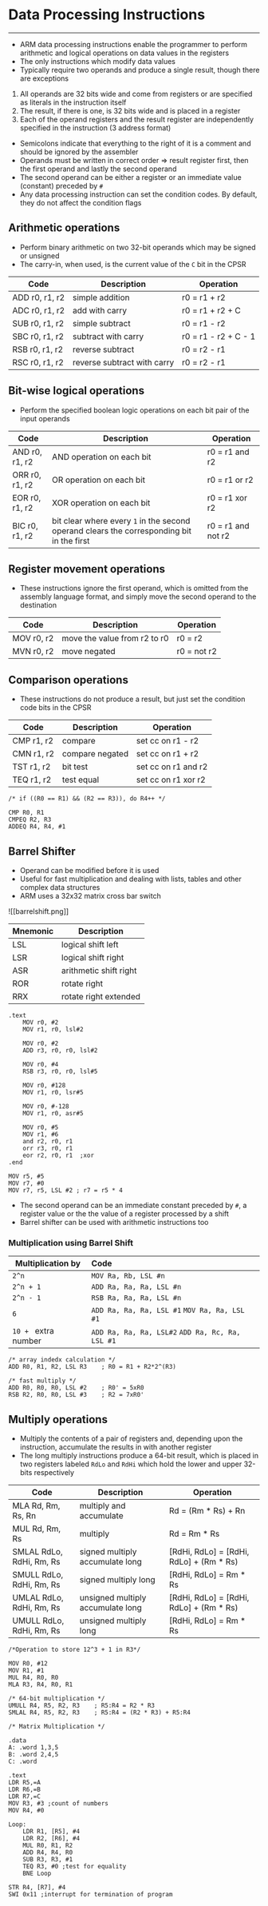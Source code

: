 # Data Processing Instructions
---
- ARM data processing instructions enable the programmer to perform arithmetic and logical operations on data values in the registers
- The only instructions which modify data values
- Typically require two operands and produce a single result, though there are exceptions

1. All operands are 32 bits wide and come from registers or are specified as literals in the instruction itself
2. The result, if there is one, is 32 bits wide and is placed in a register
3. Each of the operand registers and the result register are independently specified in the instruction (3 address format)

- Semicolons indicate that everything to the right of it is a comment and should be ignored by the assembler
- Operands must be written in correct order => result register first, then the first operand and lastly the second operand
- The second operand can be either a register or an immediate value (constant) preceded by `#`
- Any data processing instruction can set the condition codes. By default, they do not affect the condition flags

## Arithmetic operations
- Perform binary arithmetic on two 32-bit operands which may be signed or unsigned
- The carry-in, when used, is the current value of the `C` bit in the CPSR

| Code           | Description                 | Operation            |
| -------------- | --------------------------- | -------------------- |
| ADD r0, r1, r2 | simple addition             | r0 = r1 + r2         |
| ADC r0, r1, r2 | add with carry              | r0 = r1 + r2 + C     |
| SUB r0, r1, r2 | simple subtract             | r0 = r1 - r2         |
| SBC r0, r1, r2 | subtract with carry         | r0 = r1 - r2 + C - 1 |
| RSB r0, r1, r2 | reverse subtract            | r0 = r2 - r1         |
| RSC r0, r1, r2 | reverse subtract with carry | r0 = r2 - r1         |

## Bit-wise logical operations
- Perform the specified boolean logic operations on each bit pair of the input operands

| Code           | Description                                                                               | Operation         |
| -------------- | ----------------------------------------------------------------------------------------- | ------------------|
| AND r0, r1, r2 | AND operation on each bit                                                                 | r0 = r1 and r2    |
| ORR r0, r1, r2 | OR operation on each bit                                                                  | r0 = r1 or r2     |
| EOR r0, r1, r2 | XOR operation on each bit                                                                 | r0 = r1 xor r2    |
| BIC r0, r1, r2 | bit clear where every `1` in the second operand clears the corresponding bit in the first | r0 = r1 and not r2|

## Register movement operations
- These instructions ignore the first operand, which is omitted from the assembly language format, and simply move the second operand to the destination

| Code       | Description                  | Operation |
| ---------- | ---------------------------- | --------- |
| MOV r0, r2 | move the value from r2 to r0 | r0 = r2   |
| MVN r0, r2 | move negated                 | r0 = not r2          |

## Comparison operations
- These instructions do not produce a result, but just set the condition code bits in the CPSR

| Code       | Description     | Operation           |
| ---------- | --------------- | ------------------- |
| CMP r1, r2 | compare         | set cc on r1 - r2   |
| CMN r1, r2 | compare negated | set cc on r1 + r2   |
| TST r1, r2 | bit test        | set cc on r1 and r2 |
| TEQ r1, r2 | test equal      | set cc on r1 xor r2                    |

```
/* if ((R0 == R1) && (R2 == R3)), do R4++ */

CMP R0, R1
CMPEQ R2, R3
ADDEQ R4, R4, #1
```

## Barrel Shifter
- Operand can be modified before it is used
- Useful for fast multiplication and dealing with lists, tables and other complex data structures
- ARM uses a 32x32 matrix cross bar switch

![[barrelshift.png]]

| Mnemonic | Description            |
| -------- | ---------------------- |
| LSL      | logical shift left     |
| LSR      | logical shift right    |
| ASR      | arithmetic shift right |
| ROR      | rotate right           |
| RRX      | rotate right extended                       |

```
.text
	MOV r0, #2
	MOV r1, r0, lsl#2

	MOV r0, #2
	ADD r3, r0, r0, lsl#2

	MOV r0, #4
	RSB r3, r0, r0, lsl#5

	MOV r0, #128
	MOV r1, r0, lsr#5

	MOV r0, #-128
	MOV r1, r0, asr#5

	MOV r0, #5
	MOV r1, #6
	and r2, r0, r1
	orr r3, r0, r1
	eor r2, r0, r1  ;xor
.end
```

```
MOV r5, #5
MOV r7, #0
MOV r7, r5, LSL #2 ; r7 = r5 * 4
```

- The second operand can be an immediate constant preceded by `#`, a register value or the the value of a register processed by a shift
- Barrel shifter can be used with arithmetic instructions too

### Multiplication using Barrel Shift

| Multiplication by    | Code                                             |
| -------------------- |:------------------------------------------------ |
| `2^n`                | `MOV Ra, Rb, LSL #n`                             |
| `2^n + 1`            | `ADD Ra, Ra, Ra, LSL #n`                         |
| `2^n - 1`            | `RSB Ra, Ra, Ra, LSL #n`                         |
| `6`                  | `ADD Ra, Ra, Ra, LSL #1` `MOV Ra, Ra, LSL #1`    |
| `10 + ` extra number | `ADD Ra, Ra, Ra, LSL#2` `ADD Ra, Rc, Ra, LSL #1` |


```
/* array indedx calculation */
ADD R0, R1, R2, LSL R3    ; R0 = R1 + R2*2^(R3)
```

```
/* fast multiply */
ADD R0, R0, R0, LSL #2    ; R0' = 5xR0
RSB R2, R0, R0, LSL #3    ; R2 = 7xR0'
```

## Multiply operations
- Multiply the contents of a pair of registers and, depending upon the instruction, accumulate the results in with another register
- The long multiply instructions produce a 64-bit result, which is placed in two registers labeled `RdLo` and `RdHi` which hold the lower and upper 32-bits respectively

| Code                     | Description                       | Operation                               |
| ------------------------ | --------------------------------- | --------------------------------------- |
| MLA Rd, Rm, Rs, Rn       | multiply and accumulate           | Rd = (Rm * Rs) + Rn                     |
| MUL Rd, Rm, Rs           | multiply                          | Rd = Rm * Rs                            |
| SMLAL RdLo, RdHi, Rm, Rs | signed multiply accumulate long   | [RdHi, RdLo] = [RdHi, RdLo] + (Rm * Rs) |
| SMULL RdLo, RdHi, Rm, Rs | signed multiply long              | [RdHi, RdLo] = Rm * Rs                  |
| UMLAL RdLo, RdHi, Rm, Rs | unsigned multiply accumulate long | [RdHi, RdLo] = [RdHi, RdLo] + (Rm * Rs) |
| UMULL RdLo, RdHi, Rm, Rs | unsigned multiply long            | [RdHi, RdLo] = Rm * Rs                                        |

```
/*Operation to store 12^3 + 1 in R3*/

MOV R0, #12
MOV R1, #1
MUL R4, R0, R0
MLA R3, R4, R0, R1
```

```
/* 64-bit multiplication */
UMULL R4, R5, R2, R3    ; R5:R4 = R2 * R3
SMLAL R4, R5, R2, R3    ; R5:R4 = (R2 * R3) + R5:R4
```


```
/* Matrix Multiplication */

.data
A: .word 1,3,5
B: .word 2,4,5
C: .word

.text
LDR R5,=A
LDR R6,=B
LDR R7,=C
MOV R3, #3 ;count of numbers
MOV R4, #0

Loop:    
	LDR R1, [R5], #4
	LDR R2, [R6], #4
	MUL R0, R1, R2
	ADD R4, R4, R0
	SUB R3, R3, #1
	TEQ R3, #0 ;test for equality
	BNE Loop
	
STR R4, [R7], #4
SWI 0x11 ;interrupt for termination of program
```
